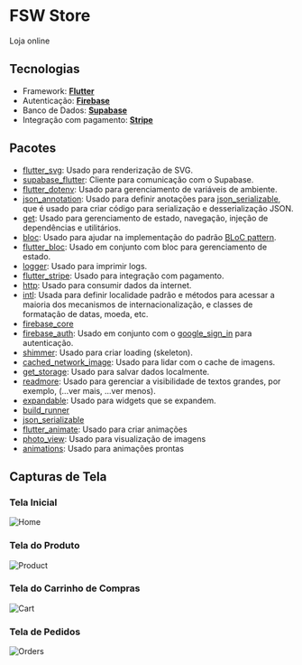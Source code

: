 # FSW Store

Loja online

## Tecnologias

- Framework: [**Flutter**](https://flutter.dev/)
- Autenticação: [**Firebase**](https://firebase.google.com/?hl=pt-br)
- Banco de Dados: [**Supabase**](https://supabase.com/)
- Integração com pagamento: [**Stripe**](https://stripe.com/br)

## Pacotes

 - [flutter_svg](https://pub.dev/packages/flutter_svg): Usado para renderização de SVG.
 - [supabase_flutter](https://pub.dev/packages/supabase_flutter): Cliente para comunicação com o Supabase.
 - [flutter_dotenv](https://pub.dev/packages/flutter_dotenv): Usado para gerenciamento de variáveis de ambiente.
 - [json_annotation](https://pub.dev/packages/json_annotation): Usado para definir anotações para [json_serializable](https://pub.dev/packages/json_serializable), que é usado para criar código para serialização e desserialização JSON.
 - [get](https://pub.dev/packages/get): Usado para gerenciamento de estado, navegação, injeção de dependências e utilitários.
 - [bloc](https://pub.dev/packages/bloc): Usado para ajudar na implementação do padrão [BLoC pattern](https://www.flutteris.com/blog/en/reactive-programming---streams---bloc).
 - [flutter_bloc](https://pub.dev/packages/flutter_bloc): Usado em conjunto com bloc para gerenciamento de estado.
 - [logger](https://pub.dev/packages/logger): Usado para imprimir logs.
 - [flutter_stripe](https://pub.dev/packages/flutter_stripe): Usado para integração com pagamento.
 - [http](https://pub.dev/packages/http): Usado para consumir dados da internet.
 - [intl](https://pub.dev/packages/intl): Usada para definir localidade padrão e métodos para acessar a maioria dos mecanismos de internacionalização, e classes de formatação de datas, moeda, etc.
 - [firebase_core](https://pub.dev/packages/firebase_core)
 - [firebase_auth](https://pub.dev/packages/firebase_auth): Usado em conjunto com o [google_sign_in](https://pub.dev/packages/google_sign_in) para autenticação.
 - [shimmer](https://pub.dev/packages/shimmer): Usado para criar loading (skeleton).
 - [cached_network_image](https://pub.dev/packages/cached_network_image): Usado para lidar com o cache de imagens.
 - [get_storage](https://pub.dev/packages/get_storage): Usado para salvar dados localmente.
 - [readmore](https://pub.dev/packages/readmore): Usado para gerenciar a visibilidade de textos grandes, por exemplo, (...ver mais, ...ver menos).
 - [expandable](https://pub.dev/packages/expandable): Usado para widgets que se expandem.
 - [build_runner](https://pub.dev/packages/build_runner)
 - [json_serializable](https://pub.dev/packages/json_serializable)
 - [flutter_animate](https://pub.dev/packages/flutter_animate): Usado para criar animações
 - [photo_view](https://pub.dev/packages/photo_view): Usado para visualização de imagens
 - [animations](https://pub.dev/packages/animations): Usado para animações prontas
    
  
## Capturas de Tela

### Tela Inicial
![Home](screenshots/home.png)

### Tela do Produto
![Product](screenshots/product.png)

### Tela do Carrinho de Compras
![Cart](screenshots/cart.png)

### Tela de Pedidos
![Orders](screenshots/orders.png)
